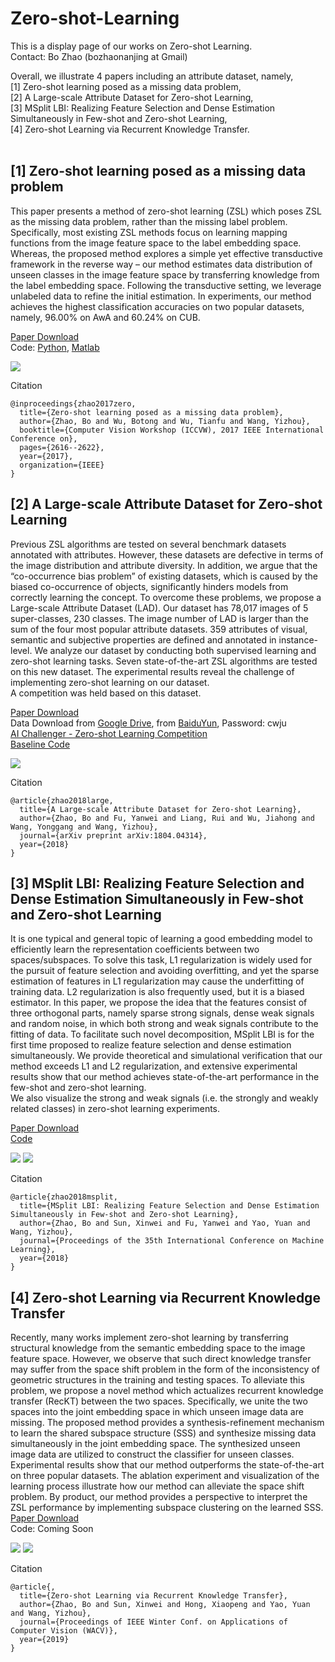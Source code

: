 # Zero-shot-Learning
This is a display page of our works on Zero-shot Learning. <br>
Contact: Bo Zhao (bozhaonanjing at Gmail)

Overall, we illustrate 4 papers including an attribute dataset, namely, <br>
[1] Zero-shot learning posed as a missing data problem, <br>
[2] A Large-scale Attribute Dataset for Zero-shot Learning, <br>
[3] MSplit LBI: Realizing Feature Selection and Dense Estimation Simultaneously in Few-shot and Zero-shot Learning, <br>
[4] Zero-shot Learning via Recurrent Knowledge Transfer. <br><br>


## [1] Zero-shot learning posed as a missing data problem <br>
This paper presents a method of zero-shot learning (ZSL) which poses ZSL as the missing data problem, rather than the missing label problem. Specifically, most existing ZSL methods focus on learning mapping functions from the image feature space to the label embedding space. Whereas, the proposed method explores a simple yet effective transductive framework in the reverse way – our method estimates data distribution of unseen classes in the image feature space by transferring knowledge from the label embedding space. Following the transductive setting, we leverage unlabeled data to refine the initial estimation. In experiments, our method achieves the highest classification accuracies on two popular datasets, namely, 96.00% on AwA and 60.24% on CUB.

[Paper Download](http://openaccess.thecvf.com/content_ICCV_2017_workshops/papers/w38/Zhao_Zero-Shot_Learning_Posed_ICCV_2017_paper.pdf)<br>
Code: [Python](https://github.com/AIChallenger/AI_Challenger_2018/tree/master/Baselines/zero_shot_learning_baseline),
[Matlab](https://github.com/PatrickZH/Zero-Shot-Learning-Posed-as-a-Missing-Data-Problem)

![](2017ICCVW.png)

Citation <br>
```
@inproceedings{zhao2017zero,
  title={Zero-shot learning posed as a missing data problem},
  author={Zhao, Bo and Wu, Botong and Wu, Tianfu and Wang, Yizhou},
  booktitle={Computer Vision Workshop (ICCVW), 2017 IEEE International Conference on},
  pages={2616--2622},
  year={2017},
  organization={IEEE}
}
```

## [2] A Large-scale Attribute Dataset for Zero-shot Learning <br>
Previous ZSL algorithms are tested on several benchmark datasets annotated with attributes. However, these datasets are defective in terms of the image distribution and attribute diversity. In addition, we argue that the “co-occurrence bias problem” of existing datasets, which is caused by the biased co-occurrence of objects, significantly hinders models from correctly learning the concept. To overcome these problems, we propose a Large-scale Attribute Dataset (LAD). Our dataset has 78,017 images of 5 super-classes, 230 classes. The image number of LAD is larger than the sum of the four most popular attribute datasets. 359 attributes of visual, semantic and subjective properties are defined and annotated in instance-level. We analyze our dataset by conducting both supervised learning and zero-shot learning tasks. Seven state-of-the-art ZSL algorithms are tested on this new dataset. The experimental results reveal the challenge of implementing zero-shot learning on our dataset. <br>
A competition was held based on this dataset. <br>

[Paper Download](https://arxiv.org/pdf/1804.04314v2.pdf)<br>
Data Download from [Google Drive](https://drive.google.com/open?id=1WU2dld1rt5ajWaZqY3YLwLp-6USeQiVG),
from [BaiduYun](https://pan.baidu.com/s/1QpUpNLnUAOK1vhg5Di0qUQ), Password: cwju <br>
[AI Challenger - Zero-shot Learning Competition](https://challenger.ai/competition/zsl2018) <br>
[Baseline Code](https://github.com/AIChallenger/AI_Challenger_2018/tree/master/Baselines/zero_shot_learning_baseline)

![](2017_attribute_dataset.png)

Citation <br>
```
@article{zhao2018large,
  title={A Large-scale Attribute Dataset for Zero-shot Learning},
  author={Zhao, Bo and Fu, Yanwei and Liang, Rui and Wu, Jiahong and Wang, Yonggang and Wang, Yizhou},
  journal={arXiv preprint arXiv:1804.04314},
  year={2018}
}
```

## [3] MSplit LBI: Realizing Feature Selection and Dense Estimation Simultaneously in Few-shot and Zero-shot Learning <br>
It is one typical and general topic of learning a good embedding model to efficiently learn the representation coefficients between two spaces/subspaces. To solve this task, L1 regularization is widely used for the pursuit of feature selection and avoiding overfitting, and yet the sparse estimation of features in L1 regularization may cause the underfitting of training data. L2 regularization is also frequently used, but it is a biased estimator. In this paper, we propose the idea that the features consist of three orthogonal parts, namely sparse strong signals, dense weak signals and random noise, in which both strong and weak signals contribute to the fitting of data. To facilitate such novel decomposition, MSplit LBI is for the first time proposed to realize feature selection and dense estimation simultaneously. We provide theoretical and simulational verification that our method exceeds L1 and L2 regularization, and extensive experimental results show that our method achieves state-of-the-art performance in the few-shot and zero-shot learning. <br>
We also visualize the strong and weak signals (i.e. the strongly and weakly related classes) in zero-shot learning experiments.

[Paper Download](https://arxiv.org/pdf/1806.04360.pdf)<br>
[Code](https://github.com/PatrickZH/MSplitLBI)

![](2018ICML_1.png)
![](2018ICML_2.png)

Citation <br>
```
@article{zhao2018msplit,
  title={MSplit LBI: Realizing Feature Selection and Dense Estimation Simultaneously in Few-shot and Zero-shot Learning},
  author={Zhao, Bo and Sun, Xinwei and Fu, Yanwei and Yao, Yuan and Wang, Yizhou},
  journal={Proceedings of the 35th International Conference on Machine Learning},
  year={2018}
}
```

## [4] Zero-shot Learning via Recurrent Knowledge Transfer <br>
Recently, many works implement zero-shot learning by transferring structural knowledge from the semantic embedding space to the image feature space. However, we observe that such direct knowledge transfer may suffer from the space shift problem in the form of the inconsistency of geometric structures in the training and testing spaces. To alleviate this problem, we propose a novel method which actualizes recurrent knowledge transfer (RecKT) between the two spaces. Specifically, we unite the two spaces into the joint embedding space in which unseen image data are missing. The proposed method provides a synthesis-refinement mechanism to learn the shared subspace structure (SSS) and synthesize missing data simultaneously in the joint embedding space. The synthesized unseen image data are utilized to construct the classifier for unseen classes. Experimental results show that our method outperforms the state-of-the-art on three popular datasets. The ablation experiment and visualization of the learning process illustrate how our method can alleviate the space shift problem. By product, our method provides a perspective to interpret the ZSL performance by implementing subspace clustering on the learned SSS.  <br>
[Paper Download](https://drive.google.com/open?id=1cUsQWX80zeCxTyVSCcYlqEWZP-Hq0KzR)<br>
Code: Coming Soon

![](2019WACV_1.png)
![](2019WACV_2.png)

Citation <br>
```
@article{,
  title={Zero-shot Learning via Recurrent Knowledge Transfer},
  author={Zhao, Bo and Sun, Xinwei and Hong, Xiaopeng and Yao, Yuan and Wang, Yizhou},
  journal={Proceedings of IEEE Winter Conf. on Applications of Computer Vision (WACV)},
  year={2019}
}
```

